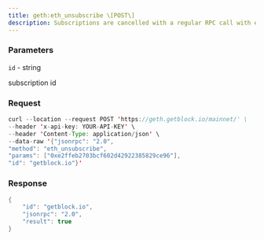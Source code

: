 ```yaml
---
title: geth:eth_unsubscribe \[POST\]
description: Subscriptions are cancelled with a regular RPC call with eth_unsubscribeas method and the subscription id as first parameter. It returns a boolindicating if the subscription was cancelled successful.
---
```


### Parameters


`id` - string

subscription id

### Request

``` java
curl --location --request POST 'https://geth.getblock.io/mainnet/' \
--header 'x-api-key: YOUR-API-KEY' \
--header 'Content-Type: application/json' \
--data-raw '{"jsonrpc": "2.0",
"method": "eth_unsubscribe",
"params": ["0xe2ffeb2703bcf602d42922385829ce96"],
"id": "getblock.io"}'
```

###  Response

``` java
{
    "id": "getblock.io",
    "jsonrpc": "2.0",
    "result": true
}
```

